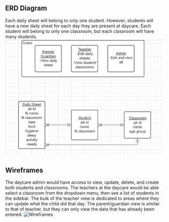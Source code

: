 ## ERD Diagram
Each daily sheet will belong to only one student. However, students will have a new daily sheet for each day they are present at daycare. Each student will belong to only one classroom, but each classroom will have many students. 
![ERD Diagram](/src/assets/images/erd-diagram.png)

## Wireframes
The daycare admin would have access to view, update, delete, and create both students and classrooms. The teachers at the daycare would be able select a classroom from the dropdown menu, then see a list of students in the sidebar. The bulk of the teacher view is dedicated to areas where they can update what the child did that day. The parent/guardian view is similar to that of teacher, but they can only view the data that has already been entered.
![Wireframes](/src/assets/images/wireframes.png)
